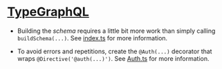 # [TypeGraphQL](https://github.com/MichalLytek/type-graphql)

- Building the *schema* requires a little bit more work than simply calling `buildSchema(...)`. See [index.ts](./index.ts) for more information.

- To avoid errors and repetitions, create the `@Auth(...)` decorator that wraps `@Directive('@auth(...)')`. See [Auth.ts](./Auth.ts) for more information.
